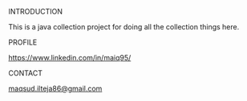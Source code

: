 INTRODUCTION

This is a java collection project for doing all the collection things here.

PROFILE

https://www.linkedin.com/in/maiq95/

CONTACT

maqsud.ilteja86@gmail.com